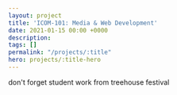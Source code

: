 ```yaml
---
layout: project
title: 'ICOM-101: Media & Web Development'
date: 2021-01-15 00:00 +0000
description:
tags: []
permalink: "/projects/:title"
hero: projects/:title-hero
---
```


don't forget student work from treehouse festival